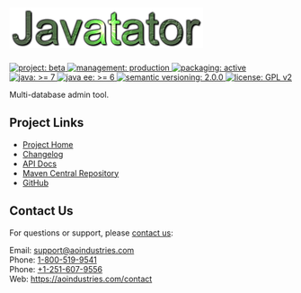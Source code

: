 # [<img src="javatator-logo.gif" alt="Javatator Logo" width="345" height="72">](https://github.com/aoindustries/javatator)
<p>
	<a href="https://aoindustries.com/life-cycle#project-beta">
		<img src="https://aoindustries.com/ao-badges/project-beta.svg" alt="project: beta" />
	</a>
	<a href="https://aoindustries.com/life-cycle#management-production">
		<img src="https://aoindustries.com/ao-badges/management-production.svg" alt="management: production" />
	</a>
	<a href="https://aoindustries.com/life-cycle#packaging-active">
		<img src="https://aoindustries.com/ao-badges/packaging-active.svg" alt="packaging: active" />
	</a>
	<br />
	<a href="https://docs.oracle.com/javase/7/docs/api/">
		<img src="https://aoindustries.com/ao-badges/java-7.svg" alt="java: &gt;= 7" />
	</a>
	<a href="https://docs.oracle.com/javaee/6/api/">
		<img src="https://aoindustries.com/ao-badges/javaee-6.svg" alt="java ee: &gt;= 6" />
	</a>
	<a href="http://semver.org/spec/v2.0.0.html">
		<img src="https://aoindustries.com/ao-badges/semver-2.0.0.svg" alt="semantic versioning: 2.0.0" />
	</a>
	<a href="https://www.gnu.org/licenses/gpl-2.0">
		<img src="https://aoindustries.com/ao-badges/license-gpl-2.0.svg" alt="license: GPL v2" />
	</a>
</p>

Multi-database admin tool.

## Project Links
* [Project Home](https://aoindustries.com/javatator/)
* [Changelog](https://aoindustries.com/javatator/changelog)
* [API Docs](https://aoindustries.com/javatator/apidocs/)
* [Maven Central Repository](https://search.maven.org/#search%7Cgav%7C1%7Cg:%22com.aoindustries%22%20AND%20a:%22javatator%22)
* [GitHub](https://github.com/aoindustries/javatator)

## Contact Us
For questions or support, please [contact us](https://aoindustries.com/contact):

Email: [support@aoindustries.com](mailto:support@aoindustries.com)  
Phone: [1-800-519-9541](tel:1-800-519-9541)  
Phone: [+1-251-607-9556](tel:+1-251-607-9556)  
Web: https://aoindustries.com/contact
